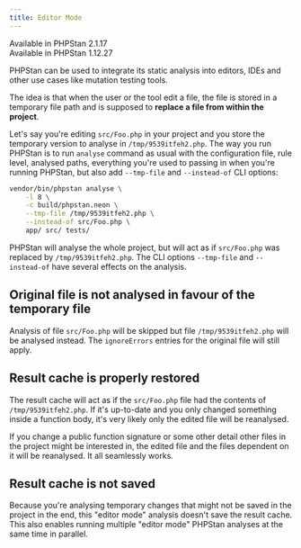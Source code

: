 ```yaml
---
title: Editor Mode
---
```


<div class="text-xs inline-block border border-green-600 text-green-600 bg-green-100 rounded px-1 mb-4">Available in PHPStan 2.1.17</div>

<div class="text-xs inline-block border border-green-600 text-green-600 bg-green-100 rounded px-1 mb-4">Available in PHPStan 1.12.27</div>

PHPStan can be used to integrate its static analysis into editors, IDEs and other use cases like mutation testing tools.

The idea is that when the user or the tool edit a file, the file is stored in a temporary file path and is supposed to **replace a file from within the project**.

Let's say you're editing `src/Foo.php` in your project and you store the temporary version to analyse in `/tmp/9539itfeh2.php`. The way you run PHPStan is to run `analyse` command as usual with the configuration file, rule level, analysed paths, everything you're used to passing in when you're running PHPStan, but also add `--tmp-file` and `--instead-of` CLI options:

```bash
vendor/bin/phpstan analyse \
	-l 8 \
	-c build/phpstan.neon \
	--tmp-file /tmp/9539itfeh2.php \
	--instead-of src/Foo.php \
	app/ src/ tests/
```

PHPStan will analyse the whole project, but will act as if `src/Foo.php` was replaced by `/tmp/9539itfeh2.php`. The CLI options `--tmp-file` and `--instead-of` have several effects on the analysis.

Original file is not analysed in favour of the temporary file
----------------------

Analysis of file `src/Foo.php` will be skipped but file `/tmp/9539itfeh2.php` will be analysed instead. The `ignoreErrors` entries for the original file will still apply.


Result cache is properly restored
----------------------

The result cache will act as if the `src/Foo.php` file had the contents of `/tmp/9539itfeh2.php`. If it's up-to-date and you only changed something inside a function body, it's very likely only the edited file will be reanalysed.

If you change a public function signature or some other detail other files in the project might be interested in, the edited file and the files dependent on it will be reanalysed. It all seamlessly works.


Result cache is not saved
----------------------

Because you're analysing temporary changes that might not be saved in the project in the end, this "editor mode" analysis doesn't save the result cache. This also enables running multiple "editor mode" PHPStan analyses at the same time in parallel.

